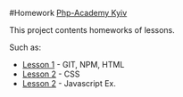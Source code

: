 #Homework [Php-Academy Kyiv]

This project contents homeworks of lessons.

Such as:

* [Lesson 1] - GIT, NPM, HTML
* [Lesson 2] - CSS
* [Lesson 2] - Javascript Ex.


[Php-Academy Kyiv]: <http://php-academy.kiev.ua>
[Lesson 1]: <https://github.com/SerhiiKravchenko/homework/tree/master/lesson1>
[lesson 2]: <https://github.com/SerhiiKravchenko/homework/tree/master/lesson2>
[lesson 3]: <https://github.com/SerhiiKravchenko/homework/tree/master/lesson3>